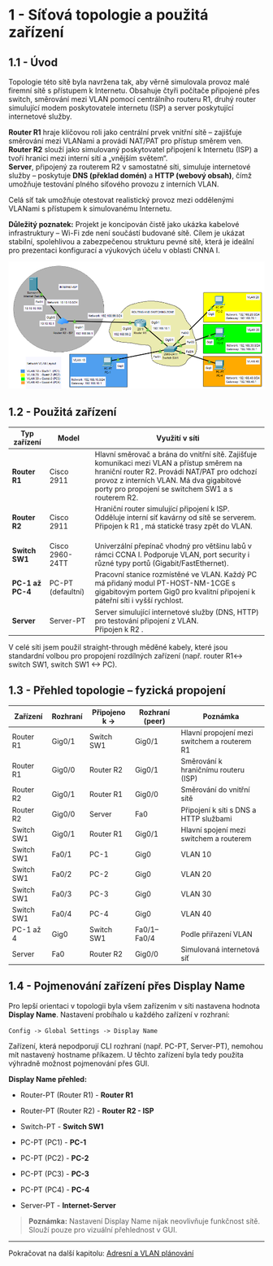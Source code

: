 # **1 - Síťová topologie a použitá zařízení**


## 1.1 - Úvod

Topologie této sítě byla navržena tak, aby věrně simulovala provoz malé firemní sítě s přístupem k Internetu. Obsahuje čtyři počítače připojené přes switch, směrování mezi VLAN pomocí centrálního routeru R1, druhý router simulující modem poskytovatele internetu (ISP) a server poskytující internetové služby.

**Router R1** hraje klíčovou roli jako centrální prvek vnitřní sítě – zajišťuje směrování mezi VLANami a provádí NAT/PAT pro přístup směrem ven.  
**Router R2** slouží jako simulovaný poskytovatel připojení k Internetu (ISP) a tvoří hranici mezi interní sítí a „vnějším světem“.  
**Server**, připojený za routerem R2 v samostatné síti, simuluje internetové služby – poskytuje **DNS (překlad domén)** a **HTTP (webový obsah)**, čímž umožňuje testování plného síťového provozu z interních VLAN.

Celá síť tak umožňuje otestovat realistický provoz mezi oddělenými VLANami s přístupem k simulovanému Internetu.

**Důležitý poznatek:** Projekt je koncipován čistě jako ukázka kabelové infrastruktury – Wi-Fi zde není součástí budované sítě. Cílem je ukázat stabilní, spolehlivou a zabezpečenou strukturu pevné sítě, která je ideální pro prezentaci konfigurací a výukových účelu v oblasti CNNA I.

![](00-obrazky/topology-map202509131755331.png)


## 1.2 - Použitá zařízení

| Typ zařízení     | Model             | Využití v síti                                                                                                                                                                                                                              |
| ---------------- | ----------------- | ------------------------------------------------------------------------------------------------------------------------------------------------------------------------------------------------------------------------------------------- |
| **Router R1**    | Cisco 2911        | Hlavní směrovač a brána do vnitřní sítě. Zajišťuje komunikaci mezi VLAN a přístup směrem na hraniční router R2. Provádí NAT/PAT pro odchozí provoz z interních VLAN. Má dva gigabitové porty pro propojení se switchem SW1 a s routerem R2. |
| **Router R2**    | Cisco 2911        | Hraniční router simulující připojení k ISP.  <br>Odděluje interní síť kavárny od sítě se serverem.  <br>Připojen k R1 , má statické trasy zpět do VLAN.<br><br>                                                                             |
| **Switch SW1**   | Cisco 2960-24TT   | Univerzální přepínač vhodný pro většinu labů v rámci CCNA I. Podporuje VLAN, port security i různé typy portů (Gigabit/FastEthernet).                                                                                                       |
| **PC-1 až PC-4** | PC-PT (defaultní) | Pracovní stanice rozmístěné ve VLAN. Každý PC má přidaný modul PT-HOST-NM-1CGE s gigabitovým portem Gig0 pro kvalitní připojení k páteřní síti i vyšší rychlost.                                                                            |
| **Server**       | Server-PT         | Server simulující internetové služby (DNS, HTTP) pro testování připojení z VLAN.  <br>Připojen k R2 .                                                                                                                                       |

 V celé síti jsem použil straight-through měděné kabely, které jsou standardní volbou pro propojení rozdílných zařízení (např. router R1↔ switch SW1, switch SW1 <-> PC).


## 1.3 - Přehled topologie – fyzická propojení


| Zařízení   | Rozhraní | Připojeno k -> | Rozhraní (peer) | Poznámka                                     |
| ---------- | -------- | ----------- | --------------- | -------------------------------------------- |
| Router R1  | Gig0/1   | Switch SW1  | Gig0/1          | Hlavní propojení mezi switchem a routerem R1 |
| Router R1  | Gig0/0   | Router R2   | Gig0/1          | Směrování k hraničnímu routeru (ISP)         |
| Router R2  | Gig0/1   | Router R1   | Gig0/0          | Směrování do vnitřní sítě                    |
| Router R2  | Gig0/0   | Server      | Fa0             | Připojení k síti s DNS a HTTP službami       |
| Switch SW1 | Gig0/1   | Router R1   | Gig0/1          | Hlavní spojení mezi switchem a routerem      |
| Switch SW1 | Fa0/1    | PC-1        | Gig0            | VLAN 10                                      |
| Switch SW1 | Fa0/2    | PC-2        | Gig0            | VLAN 20                                      |
| Switch SW1 | Fa0/3    | PC-3        | Gig0            | VLAN 30                                      |
| Switch SW1 | Fa0/4    | PC-4        | Gig0            | VLAN 40                                      |
| PC-1 až 4  | Gig0     | Switch SW1  | Fa0/1–Fa0/4     | Podle přiřazení VLAN                         |
| Server     | Fa0      | Router R2   | Gig0/0          | Simulovaná internetová síť                   |


## 1.4 - Pojmenování zařízení přes Display Name

Pro lepší orientaci v topologii byla všem zařízením v síti nastavena hodnota **Display Name**. Nastavení probíhalo u každého zařízení v rozhraní:

`Config -> Global Settings -> Display Name`

Zařízení, která nepodporují CLI rozhraní (např. PC-PT, Server-PT), nemohou mít nastavený hostname příkazem. U těchto zařízení byla tedy použita výhradně možnost pojmenování přes GUI.

**Display Name přehled:**

- Router-PT (Router R1) - **Router R1**
    
- Router-PT (Router R2) - **Router R2 - ISP**
    
- Switch-PT - **Switch SW1**
    
- PC-PT (PC1) - **PC-1**
    
- PC-PT (PC2) - **PC-2**
    
- PC-PT (PC3) - **PC-3**
    
- PC-PT (PC4) - **PC-4**
    
- Server-PT - **Internet-Server**
    

>**Poznámka:** Nastavení Display Name nijak neovlivňuje funkčnost sítě. Slouží pouze pro vizuální přehlednost v GUI.

---

Pokračovat na další kapitolu: [Adresní a VLAN plánování](02-adresni-a-vlan-planovani.md)


